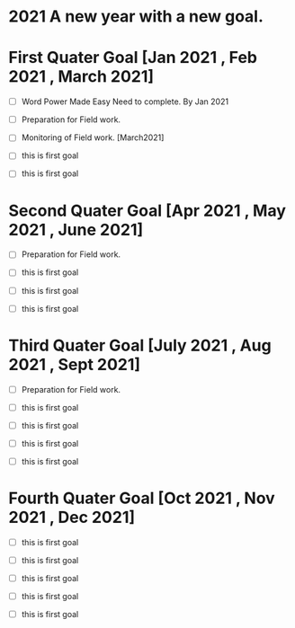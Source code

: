 # 2021 A new year with a new goal.

# First Quater Goal [Jan 2021 , Feb 2021 , March 2021]
- [ ] Word Power Made Easy Need to complete. By Jan 2021
- [ ] Preparation for Field work.
- [ ] Monitoring of Field work. [March2021]
- [ ] this is first goal
- [ ] this is first goal


# Second Quater Goal [Apr 2021 , May 2021 , June 2021]
- [ ] Preparation for Field work.
- [ ] this is first goal
- [ ] this is first goal
- [ ] this is first goal



# Third Quater Goal [July 2021 , Aug 2021 , Sept 2021]
- [ ] Preparation for Field work.
- [ ] this is first goal
- [ ] this is first goal
- [ ] this is first goal
- [ ] this is first goal



# Fourth Quater Goal [Oct 2021 , Nov 2021 , Dec 2021]
- [ ] this is first goal
- [ ] this is first goal
- [ ] this is first goal
- [ ] this is first goal
- [ ] this is first goal


